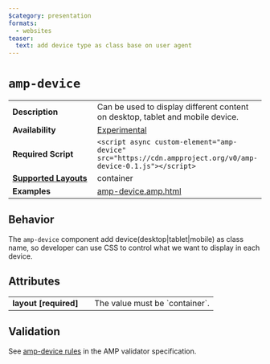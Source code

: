 ```yaml
---
$category: presentation
formats:
  - websites
teaser:
  text: add device type as class base on user agent
---
```


<!--
Copyright 2019 The AMP HTML Authors. All Rights Reserved.

Licensed under the Apache License, Version 2.0 (the "License");
you may not use this file except in compliance with the License.
You may obtain a copy of the License at

      http://www.apache.org/licenses/LICENSE-2.0

Unless required by applicable law or agreed to in writing, software
distributed under the License is distributed on an "AS-IS" BASIS,
WITHOUT WARRANTIES OR CONDITIONS OF ANY KIND, either express or implied.
See the License for the specific language governing permissions and
limitations under the License.
-->

# `amp-device`

<table>
  <tr>
    <td width="40%"><strong>Description</strong></td>
    <td>Can be used to display different content on desktop, tablet and mobile device.</td>
  </tr>
  <tr>
    <td width="40%"><strong>Availability</strong></td>
    <td><a href="https://www.ampproject.org/docs/reference/experimental.html">Experimental</a></td>
  </tr>
  <tr>
    <td width="40%"><strong>Required Script</strong></td>
    <td><code>&lt;script async custom-element="amp-device" src="https://cdn.ampproject.org/v0/amp-device-0.1.js">&lt;/script></code></td>
  </tr>
  <tr>
    <td class="col-fourty"><strong><a href="https://amp.dev/documentation/guides-and-tutorials/develop/style_and_layout/control_layout">Supported Layouts</a></strong></td>
    <td>container</td>
  </tr>
  <tr>
    <td width="40%"><strong>Examples</strong></td>
    <td><a href="https://github.com/ampproject/amphtml/blob/master/examples/amp-device.amp.html">amp-device.amp.html</a></td>
  </tr>
</table>

## Behavior

The `amp-device` component add device(desktop|tablet|mobile) as class name, so developer can use CSS to control what we want to display in each device.

## Attributes

<table>
  <tr>
    <td width="40%"><strong>layout [required]</strong></td>
    <td>The value must be `container`.</td>
  </tr>
</table>

## Validation

See [amp-device rules](https://github.com/ampproject/amphtml/blob/master/extensions/amp-device/validator-amp-device.protoascii) in the AMP validator specification.

